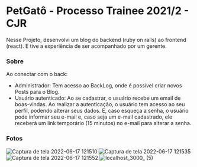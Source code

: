 # PetGatô - Processo Trainee 2021/2 - CJR

Nesse Projeto, desenvolvi um blog do backend (ruby on rails) ao frontend (react). E tive a experiência de ser acompanhado por um gerente. 

### Sobre

Ao conectar com o back: 

- Administrador: Tem acesso ao BackLog, onde é possível criar novos Posts para o Blog.
- Usuário autenticado: Ao se cadastrar, o usuário recebe um email de boas-vindas. Ao realizar a autenticação, o usuário tem acesso ao seu perfil, podendo alterar seus dados. E, caso esqueça a senha, o usuário pode informar seu e-mail e, caso seja um e-mail cadastrado, ele receberá um link temporário (15 minutos) no e-mail para alterar a senha.

### Fotos 



![Captura de tela 2022-06-17 121510](https://user-images.githubusercontent.com/89534827/174329096-1ad74db5-d1fc-4bc4-8645-3f3ddef964c5.png)
![Captura de tela 2022-06-17 121535](https://user-images.githubusercontent.com/89534827/174329108-d0ae566b-434c-43dc-85c3-dedc96aba25f.png)
![Captura de tela 2022-06-17 121552](https://user-images.githubusercontent.com/89534827/174329115-7b6d886c-475d-4035-aa6c-1e34c8b8bc2f.png)
![localhost_3000_ (5)](https://user-images.githubusercontent.com/89534827/174329144-6a980652-2001-4944-bde8-b9457ebe3c2c.png)
